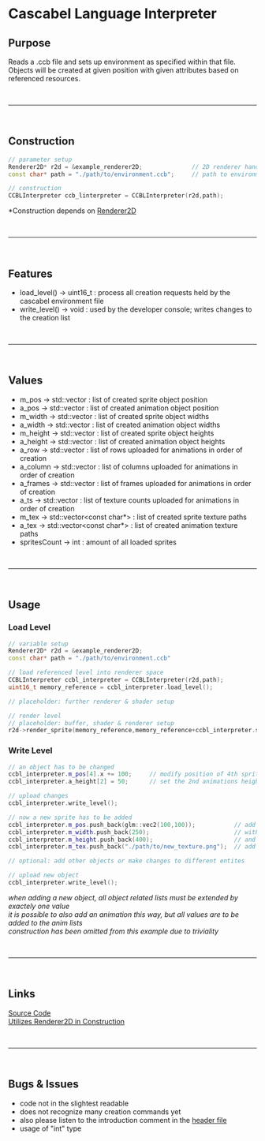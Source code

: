 # Cascabel Language Interpreter

## Purpose

Reads a .ccb file and sets up environment as specified within that file. \
Objects will be created at given position with given attributes based on referenced resources.

<br>

***

<br>

## Construction

```c++
// parameter setup
Renderer2D* r2d = &example_renderer2D;				// 2D renderer handling all 2D requests
const char* path = "./path/to/environment.ccb";		// path to environment cascabel file

// construction
CCBLInterpreter ccb_linterpreter = CCBLInterpreter(r2d,path);
```
*Construction depends on [Renderer2D](renderer2d.md)
 
<br>

***

<br>

## Features

- load_level() -> uint16_t : process all creation requests held by the cascabel environment file
- write_level() -> void : used by the developer console; writes changes to the creation list

<br>

***

<br>

## Values

- m_pos -> std::vector<vec2> : list of created sprite object position
- a_pos -> std::vector<vec2> : list of created animation object position
- m_width -> std::vector<float> : list of created sprite object widths
- a_width -> std::vector<float> : list of created animation object widths
- m_height -> std::vector<float> : list of created sprite object heights
- a_height -> std::vector<float> : list of created animation object heights
- a_row -> std::vector<float> : list of rows uploaded for animations in order of creation
- a_column -> std::vector<float> : list of columns uploaded for animations in order of creation
- a_frames -> std::vector<float> : list of frames uploaded for animations in order of creation
- a_ts -> std::vector<float> : list of texture counts uploaded for animations in order of creation
- m_tex -> std::vector<const char*> : list of created sprite texture paths
- a_tex -> std::vector<const char*> : list of created animation texture paths
- spritesCount -> int : amount of all loaded sprites

<br>

***

<br>

## Usage

### Load Level

```c++
// variable setup
Renderer2D* r2d = &example_renderer2D;
const char* path = "./path/to/environment.ccb"

// load referenced level into renderer space
CCBLInterpreter ccbl_interpreter = CCBLInterpreter(r2d,path);
uint16_t memory_reference = ccbl_interpreter.load_level();

// placeholder: further renderer & shader setup

// render level
// placeholder: buffer, shader & renderer setup
r2d->render_sprite(memory_reference,memory_reference+ccbl_interpreter.spritesCount);
```

### Write Level

```c++
// an object has to be changed
ccbl_interpreter.m_pos[4].x += 100;		// modify position of 4th sprite by 100 units
ccbl_interpreter.a_height[2] = 50;		// set the 2nd animations height to 50 units

// upload changes
ccbl_interpreter.write_level();

// now a new sprite has to be added
ccbl_interpreter.m_pos.push_back(glm::vec2(100,100));			// add sprite at position
ccbl_interpreter.m_width.push_back(250);						// with a width of 250 units
ccbl_interpreter.m_height.push_back(400);						// and a height of 400 units
ccbl_interpreter.m_tex.push_back("./path/to/new_texture.png");	// add the sprite's texture

// optional: add other objects or make changes to different entites

// upload new object
ccbl_interpreter.write_level();
```
*when adding a new object, all object related lists must be extended by exactely one value* \
*it is possible to also add an animation this way, but all values are to be added to the anim lists* \
*construction has been omitted from this example due to triviality*

<br>

***

<br>

## Links

[Source Code](../../ccb/fcn/ccb_linpr.cpp) \
[Utilizes Renderer2D in Construction](renderer2d.md)

<br>

***

<br>

## Bugs & Issues

- code not in the slightest readable
- does not recognize many creation commands yet
- also please listen to the introduction comment in the [header file](../../ccb/fcn/ccb_linpr.h)
- usage of "int" type